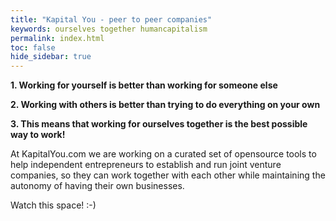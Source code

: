 ```yaml
---
title: "Kapital You - peer to peer companies"
keywords: ourselves together humancapitalism
permalink: index.html
toc: false
hide_sidebar: true
---
```


**1. Working for yourself is better than working for someone else**

**2. Working with others is better than trying to do everything on your own**

**3. This means that working for ourselves together is the best possible way to work!**


At KapitalYou.com we are working on a curated set of opensource tools to help independent entrepreneurs to establish and run joint venture companies, so they can work together with each other while maintaining the autonomy of having their own businesses.

Watch this space!  :-)

